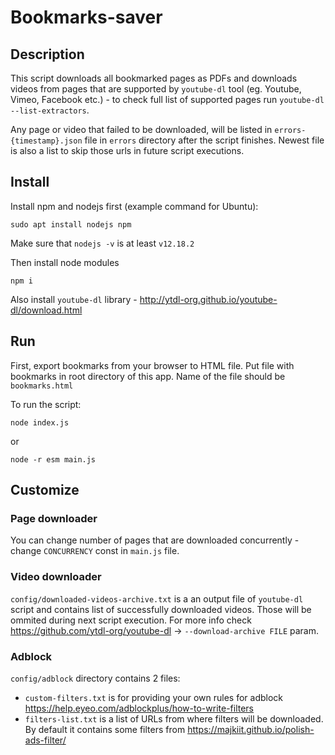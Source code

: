 # Bookmarks-saver

## Description

This script downloads all bookmarked pages as PDFs and downloads videos from pages that are supported by `youtube-dl` tool (eg. Youtube, Vimeo, Facebook etc.) - to check full list of supported pages run `youtube-dl --list-extractors`.

Any page or video that failed to be downloaded, will be listed in `errors-{timestamp}.json` file in `errors` directory after the script finishes. Newest file is also a list to skip those urls in future script executions.

## Install

Install npm and nodejs first (example command for Ubuntu):
```
sudo apt install nodejs npm
```
Make sure that `nodejs -v` is at least `v12.18.2`

Then install node modules
```
npm i
```

Also install `youtube-dl` library - http://ytdl-org.github.io/youtube-dl/download.html

## Run

First, export bookmarks from your browser to HTML file. Put file with bookmarks in root directory of this app. Name of the file should be `bookmarks.html`

To run the script:
```
node index.js
```
or
```
node -r esm main.js
```

## Customize

### Page downloader

You can change number of pages that are downloaded concurrently - change `CONCURRENCY` const in `main.js` file.

### Video downloader

`config/downloaded-videos-archive.txt` is a an output file of `youtube-dl` script and contains list of successfully downloaded videos. Those will be ommited during next script execution. For more info check https://github.com/ytdl-org/youtube-dl -> `--download-archive FILE` param.

### Adblock

`config/adblock` directory contains 2 files:
- `custom-filters.txt` is for providing your own rules for adblock https://help.eyeo.com/adblockplus/how-to-write-filters
- `filters-list.txt` is a list of URLs from where filters will be downloaded. By default it contains some filters from https://majkiit.github.io/polish-ads-filter/
